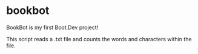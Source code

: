 # bookbot

BookBot is my first Boot.Dev project!

This script reads a .txt file and counts the words and characters within the file.

